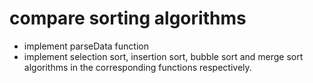 # compare sorting algorithms

- implement parseData function
- implement selection sort, insertion sort, bubble sort and merge sort algorithms in the corresponding functions respectively.
